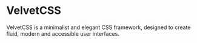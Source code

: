 # VelvetCSS
VelvetCSS is a minimalist and elegant CSS framework, designed to create fluid, modern and accessible user interfaces.

